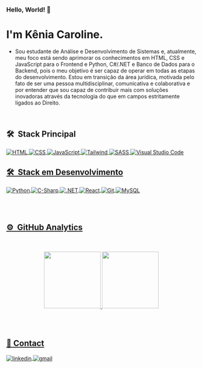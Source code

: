 ### Hello, World! 👋

<!--
**euukc/euukc** is a ✨ _special_ ✨ repository because its `README.md` (this file) appears on your GitHub profile.
<!--<img align="right" height="590em" src="https://raw.githubusercontent.com/gist/JoseCMessias/4ef85cf5b8383a607e5294ad0c7b773d/raw/825591d9c1f77f839fe5b359a25e8f3fb8d513a1/githubcard.svg"/> -->

<h1 align="left">
  I'm Kênia Caroline.
</h1>

- Sou estudante de Análise e Desenvolvimento de Sistemas e, atualmente, meu foco está sendo aprimorar os conhecimentos em HTML, CSS e JavaScript para o Frontend e Python, C#/.NET e Banco de Dados para o Backend, pois o meu objetivo é ser capaz de operar em todas as etapas do desenvolvimento. Estou em transição da área jurídica, motivada pelo fato de ser uma pessoa multidisciplinar, comunicativa e colaborativa e por entender que sou capaz de contribuir mais com soluções inovadoras através da tecnologia do que em campos estritamente ligados ao Direito.

<br>

## 🛠 &nbsp;Stack Principal

<div style="display: inline_block">
<a href="https://github.com/euukc">
  <img align="center" alt="HTML" src="https://img.shields.io/badge/HTML5-E34F26?style=for-the-badge&logo=html5&logoColor=white">
  <img align="center" alt="CSS" src="https://img.shields.io/badge/CSS3-1572B6?style=for-the-badge&logo=css3&logoColor=white">
  <img align="center" alt="JavaScript" src="https://img.shields.io/badge/JavaScript-F7DF1E?style=for-the-badge&logo=javascript&logoColor=black">
  <img align="center" alt="Tailwind" src="https://img.shields.io/badge/Tailwind_CSS-38B2AC?style=for-the-badge&logo=tailwind-css&logoColor=white">  
  <img align="center" alt="SASS" src="https://img.shields.io/badge/Sass-CC6699?style=for-the-badge&logo=sass&logoColor=white">  
  <img align="center" alt="Visual Studio Code" src="https://img.shields.io/badge/-Visual%20Studio%20Code-05122A?style=flat&logo=visual-studio-code&logoColor=007ACC">
  

</div>

## 🛠 &nbsp;Stack em Desenvolvimento

<div style="display: inline_block">
<a href="https://github.com/euukc">
  <img align="center" alt="Python" src="https://img.shields.io/badge/Python-3776AB?style=for-the-badge&logo=python&logoColor=white">  
  <img align="center" alt="C-Sharp" src="https://img.shields.io/badge/C%23-239120?style=for-the-badge&logo=c-sharp&logoColor=white">
  <img align="center" alt=".NET" src="https://img.shields.io/badge/.NET-5C2D91?style=for-the-badge&logo=.net&logoColor=white">
  <img align="center" alt="React" src="https://img.shields.io/badge/React-20232A?style=for-the-badge&logo=react&logoColor=61DAFB">
  <img align="center" alt="Git" src="https://img.shields.io/badge/GIT-E44C30?style=for-the-badge&logo=git&logoColor=white">
  <img align="center" alt="MySQL" src="https://img.shields.io/badge/MySQL-00000F?style=for-the-badge&logo=mysql&logoColor=white">

</div>

<br><br>

## ⚙️ &nbsp;GitHub Analytics

<div align="center"><br/><br/>
  <a href="https://github.com/euukc">
  <img height="150em" src="https://github-readme-stats.vercel.app/api?username=euukc&show_icons=true&theme=tokyonight&include_all_commits=true&count_private=true"/>
  <img height="150em" src="https://github-readme-stats.vercel.app/api/top-langs/?username=euukc&layout=compact&langs_count=7&theme=tokyonight"/>
</div>

<br><br>

## 📧 Contact

<div>
  <a href="https://www.linkedin.com/in/keniac" target="_blank">
    <img align="center" src="https://img.shields.io/badge/-keniac-05122A?style=flat&logo=linkedin" alt="linkedin"/>
  </a>
  <a href="mailto:keniacarolineferreira@gmail.com">
    <img align="center" src="https://img.shields.io/badge/-Gmail-05122A?style=flat&logo=gmail" alt="gmail">
  </a>
  </div>

